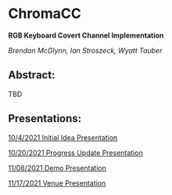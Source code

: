 # ChromaCC
**RGB Keyboard Covert Channel Implementation**

*Brendan McGlynn, Ian Stroszeck, Wyatt Tauber*

## Abstract:

TBD

## Presentations:

[10/4/2021 Initial Idea Presentation](https://docs.google.com/presentation/d/1ubBkI0SmQaPemvky5MYLoTU6EjmY03P7WYBV3YcpTIg/edit?usp=sharing)

[10/20/2021 Progress Update Presentation](https://docs.google.com/presentation/d/1xvYmN7fN6vC1pj39nVuiw1uiE4QxeTgY0xgGsTU9DkI/edit?usp=sharing)

[11/08/2021 Demo Presentation](https://docs.google.com/presentation/d/1FGauN4EQoT6zvseTLbWzmSN0goxm-Ab_IeFHTqF6Zp8/edit?usp=sharing)

[11/17/2021 Venue Presentation](https://docs.google.com/presentation/d/1ZDV7YKsPH-JGDdBGoBPdmB7Uhcm8rM1nPqrbN8dl610/edit?usp=sharing)
